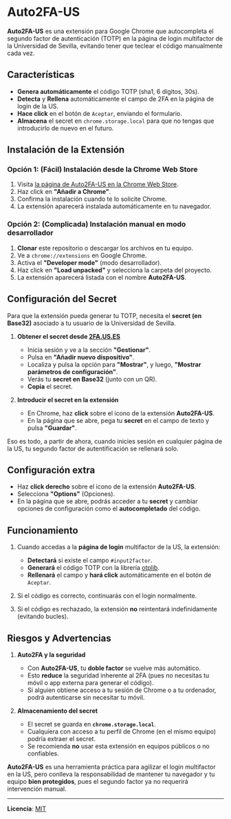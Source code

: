# Auto2FA-US

**Auto2FA-US** es una extensión para Google Chrome que autocompleta el segundo factor de autenticación (TOTP) en la página de login multifactor de la Universidad de Sevilla, evitando tener que teclear el código manualmente cada vez.

## Características

- **Genera automáticamente** el código TOTP (sha1, 6 dígitos, 30s).
- **Detecta** y **Rellena** automáticamente el campo de 2FA en la página de login de la US.
- **Hace click** en el botón de `Aceptar`, enviando el formulario.
- **Almacena** el secret en `chrome.storage.local` para que no tengas que introducirlo de nuevo en el futuro.

## Instalación de la Extensión

### Opción 1: (Fácil) Instalación desde la Chrome Web Store

1. Visita [la página de Auto2FA-US en la Chrome Web Store](https://chromewebstore.google.com/detail/auto2fa-us/idjolbpjljhggpdpaabghlneamejpfff).
2. Haz click en **"Añadir a Chrome"**.
3. Confirma la instalación cuando te lo solicite Chrome.
4. La extensión aparecerá instalada automáticamente en tu navegador.

### Opción 2: (Complicada) Instalación manual en modo desarrollador

1. **Clonar** este repositorio o descargar los archivos en tu equipo.
2. Ve a `chrome://extensions` en Google Chrome.
3. Activa el **"Developer mode"** (modo desarrollador).
4. Haz click en **"Load unpacked"** y selecciona la carpeta del proyecto.
5. La extensión aparecerá listada con el nombre **Auto2FA-US**.

## Configuración del Secret

Para que la extensión pueda generar tu TOTP, necesita el **secret (en Base32)** asociado a tu usuario de la Universidad de Sevilla.

1. **Obtener el secret desde [2FA.US.ES](https://2fa.us.es/)**
   - Inicia sesión y ve a la sección **"Gestionar"**.
   - Pulsa en **"Añadir nuevo dispositivo"**.
   - Localiza y pulsa la opción para **"Mostrar"**, y luego, **"Mostrar parámetros de configuración"**.  
   - Verás tu **secret en Base32** (junto con un QR).  
   - **Copia** el secret.

2. **Introducir el secret en la extensión**
   - En Chrome, haz **click** sobre el icono de la extensión **Auto2FA-US**.
   - En la página que se abre, pega tu **secret** en el campo de texto y pulsa **"Guardar"**.

Eso es todo, a partir de ahora, cuando inicies sesión en cualquier página de la US, tu segundo factor de autentificación se rellenará solo.

## Configuración extra

- Haz **click derecho** sobre el icono de la extensión **Auto2FA-US**.
- Selecciona **"Options"** (Opciones).
- En la página que se abre, podrás acceder a tu **secret** y cambiar opciones de configuración como el **autocompletado** del código.

## Funcionamiento

1. Cuando accedas a la **página de login** multifactor de la US, la extensión:
   - **Detectará** si existe el campo `#input2factor`.
   - **Generará** el código TOTP con la librería [otplib](https://github.com/yeojz/otplib).
   - **Rellenará** el campo y **hará click** automáticamente en el botón de `Aceptar`.

2. Si el código es correcto, continuarás con el login normalmente.  
3. Si el código es rechazado, la extensión **no** reintentará indefinidamente (evitando bucles).

## Riesgos y Advertencias

1. **Auto2FA y la seguridad**  
   - Con **Auto2FA-US**, tu **doble factor** se vuelve más automático.  
   - Esto **reduce** la seguridad inherente al 2FA (pues no necesitas tu móvil o app externa para generar el código).  
   - Si alguien obtiene acceso a tu sesión de Chrome o a tu ordenador, podrá autenticarse sin necesitar tu móvil.

2. **Almacenamiento del secret**  
   - El secret se guarda en **`chrome.storage.local`**.  
   - Cualquiera con acceso a tu perfil de Chrome (en el mismo equipo) podría extraer el secret.  
   - Se recomienda **no** usar esta extensión en equipos públicos o no confiables.

**Auto2FA-US** es una herramienta práctica para agilizar el login multifactor en la US, pero conlleva la responsabilidad de mantener tu navegador y tu equipo **bien protegidos**, pues el segundo factor ya no requerirá intervención manual.

---
**Licencia**: [MIT](./LICENSE)
